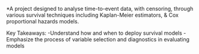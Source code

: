 *A project designed to analyse time-to-event data, with censoring, through various survival techniques including Kaplan-Meier estimators, & Cox proportional hazards models. 

Key Takeaways:
-Understand how and when to deploy survival models
-Emphasize the process of variable selection and diagnostics in evaluating models
